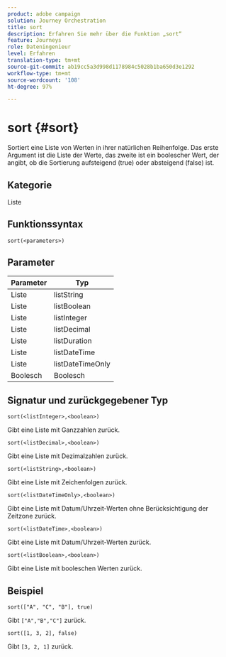 ```yaml
---
product: adobe campaign
solution: Journey Orchestration
title: sort
description: Erfahren Sie mehr über die Funktion „sort“
feature: Journeys
role: Dateningenieur
level: Erfahren
translation-type: tm+mt
source-git-commit: ab19cc5a3d998d1178984c5028b1ba650d3e1292
workflow-type: tm+mt
source-wordcount: '108'
ht-degree: 97%

---
```



# sort {#sort}

Sortiert eine Liste von Werten in ihrer natürlichen Reihenfolge. Das erste Argument ist die Liste der Werte, das zweite ist ein boolescher Wert, der angibt, ob die Sortierung aufsteigend (true) oder absteigend (false) ist.

## Kategorie

Liste

## Funktionssyntax

`sort(<parameters>)`

## Parameter

| Parameter | Typ |
|-----------|------------------|
| Liste | listString |
| Liste | listBoolean |
| Liste | listInteger |
| Liste | listDecimal |
| Liste | listDuration |
| Liste | listDateTime |
| Liste | listDateTimeOnly |
| Boolesch | Boolesch |

## Signatur und zurückgegebener Typ

`sort(<listInteger>,<boolean>)`

Gibt eine Liste mit Ganzzahlen zurück.

`sort(<listDecimal>,<boolean>)`

Gibt eine Liste mit Dezimalzahlen zurück.

`sort(<listString>,<boolean>)`

Gibt eine Liste mit Zeichenfolgen zurück.

`sort(<listDateTimeOnly>,<boolean>)`

Gibt eine Liste mit Datum/Uhrzeit-Werten ohne Berücksichtigung der Zeitzone zurück.

`sort(<listDateTime>,<boolean>)`

Gibt eine Liste mit Datum/Uhrzeit-Werten zurück.

`sort(<listBoolean>,<boolean>)`

Gibt eine Liste mit booleschen Werten zurück.

## Beispiel

`sort(["A", "C", "B"], true)`

Gibt `["A","B","C"]` zurück.

`sort([1, 3, 2], false)`

Gibt `[3, 2, 1]` zurück.
